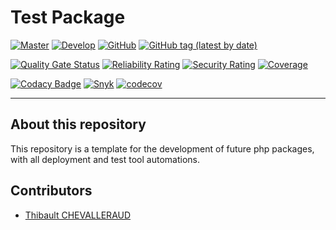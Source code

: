 # Test Package

[![Master](https://github.com/tchevalleraud/test-package/actions/workflows/master.yml/badge.svg)](https://github.com/tchevalleraud/test-package/actions/workflows/master.yml)
[![Develop](https://github.com/tchevalleraud/test-package/actions/workflows/develop.yml/badge.svg)](https://github.com/tchevalleraud/test-package/actions/workflows/develop.yml)
[![GitHub](https://img.shields.io/github/license/tchevalleraud/test-package?label=Licence)](https://github.com/tchevalleraud/test-package/blob/master/LICENSE.md)
[![GitHub tag (latest by date)](https://img.shields.io/github/v/tag/tchevalleraud/test-package?label=Version)](https://github.com/tchevalleraud/test-package/tags)

[![Quality Gate Status](https://sonarcloud.io/api/project_badges/measure?project=tchevalleraud_test-package&metric=alert_status)](https://sonarcloud.io/summary/new_code?id=tchevalleraud_test-package)
[![Reliability Rating](https://sonarcloud.io/api/project_badges/measure?project=tchevalleraud_test-package&metric=reliability_rating)](https://sonarcloud.io/summary/new_code?id=tchevalleraud_test-package)
[![Security Rating](https://sonarcloud.io/api/project_badges/measure?project=tchevalleraud_test-package&metric=security_rating)](https://sonarcloud.io/summary/new_code?id=tchevalleraud_test-package)
[![Coverage](https://sonarcloud.io/api/project_badges/measure?project=tchevalleraud_test-package&metric=coverage)](https://sonarcloud.io/summary/new_code?id=tchevalleraud_test-package)

[![Codacy Badge](https://app.codacy.com/project/badge/Grade/a139ca299f0b46c7888ffba326de6fc3)](https://www.codacy.com/gh/tchevalleraud/test-package/dashboard?utm_source=github.com&amp;utm_medium=referral&amp;utm_content=tchevalleraud/test-package&amp;utm_campaign=Badge_Grade)
[![Snyk](https://snyk-widget.herokuapp.com/badge/composer/snyk/tchevalleraud/test-package/badge.svg)](https://app.snyk.io/org/tchevalleraud/project/9214773f-6060-4f84-9990-536e2e4604ad)
[![codecov](https://codecov.io/gh/tchevalleraud/test-package/branch/master/graph/badge.svg?token=LMV2YDDHU6)](https://codecov.io/gh/tchevalleraud/test-package)

---

## About this repository

This repository is a template for the development of future php packages, with all deployment and test tool automations.

## Contributors
- [Thibault CHEVALLERAUD](http://github.com/tchevalleraud)